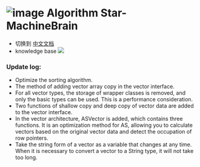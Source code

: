 # ![image](https://user-images.githubusercontent.com/113756063/194830221-abe24fcc-484b-4769-b3b7-ec6d8138f436.png) Algorithm Star-MachineBrain

- 切换到 [中文文档](https://github.com/BeardedManZhao/algorithmStar/blob/main/src_code/update/1.12_1.13-Chinese.md)
- knowledge base
  <a href="https://github.com/BeardedManZhao/algorithmStar/blob/main/KnowledgeDocument/knowledge%20base.md">
  <img src = "https://user-images.githubusercontent.com/113756063/194832492-f8c184c1-55e8-4f16-943a-34b99ac751d4.png"/>
  </a>

### Update log:

* Optimize the sorting algorithm.
* The method of adding vector array copy in the vector interface.
* For all vector types, the storage of wrapper classes is removed, and only the basic types can be used. This is a
  performance consideration.
* Two functions of shallow copy and deep copy of vector data are added to the vector interface.
* In the vector architecture, ASVector is added, which contains three functions. It is an optimization method for AS,
  allowing you to calculate vectors based on the original vector data and detect the occupation of row pointers.
* Take the string form of a vector as a variable that changes at any time. When it is necessary to convert a vector to a
  String type, it will not take too long.